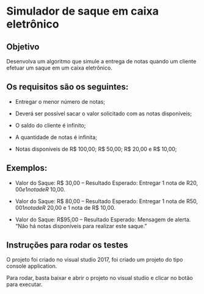 # Simulador de saque em caixa eletrônico

## Objetivo

Desenvolva um algoritmo que simule a entrega de notas quando um cliente efetuar um saque em um caixa eletrônico.

## Os requisitos são os seguintes:

* Entregar o menor número de notas;

* Deverá ser possível sacar o valor solicitado com as notas disponíveis;

* O saldo do cliente é infinito;

* A quantidade de notas é infinita;

* Notas disponíveis de R$ 100,00; R$ 50,00; R$ 20,00 e R$ 10,00;

## Exemplos:

* Valor do Saque: R$ 30,00 – Resultado Esperado: Entregar 1 nota de R$20,00 e 1 nota de R$ 10,00.

* Valor do Saque: R$ 80,00 – Resultado Esperado: Entregar 1 nota de R$50,00 1 nota de R$ 20,00 e 1 nota de R$ 10,00.

* Valor do Saque: R$95,00 – Resultado Esperado: Mensagem de alerta. “Não há notas disponíveis para realizar este saque.”

## Instruções para rodar os testes

O projeto foi criado no visual studio 2017, foi criado um projeto do tipo console application.

Para rodar, basta baixar e abrir o projeto no visual studio e clicar no botão para executar.

